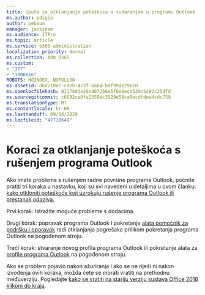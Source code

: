 ```yaml
---
title: Upute za otklanjanje poteškoća s sudaranjem u programu Outlook
ms.author: pdigia
author: pebaum
manager: jackiesm
ms.audience: ITPro
ms.topic: article
ms.service: o365-administration
localization_priority: Normal
ms.collection: Adm_O365
ms.custom:
- "377"
- "1800016"
ROBOTS: NOINDEX, NOFOLLOW
ms.assetid: dbd710ec-cdeb-473f-aab4-bdf99de29610
ms.openlocfilehash: 01179dde29cd07256a5f6e0ece539c5c02c25dfd
ms.sourcegitcommit: c6692ce0fa1358ec3529e59ca0ecdfdea4cdc759
ms.translationtype: MT
ms.contentlocale: hr-HR
ms.lasthandoff: 09/14/2020
ms.locfileid: "47718649"
---
```

# <a name="outlook-crash-troubleshooting-steps"></a>Koraci za otklanjanje poteškoća s rušenjem programa Outlook

Ako imate problema s rušenjem radne površine programa Outlook, počnite pratiti tri koraka u nastavku, koji su svi navedeni u detaljima u ovom članku: [kako otkloniti poteškoće koji uzrokuju rušenje programa Outlook ili prestanak odaziva.](https://docs.microsoft.com/exchange/troubleshoot/outlook-crashes/crash-issues)
  
Prvi korak: Istražite moguće probleme s dodacima.
  
Drugi korak: popravak programa Outlook i pokretanje [alata pomoćnik za podršku i oporavak](https://aka.ms/SaRA-OutlookWontStart) radi otklanjanja pogrešaka prilikom pokretanja programa Outlook na pogođenom stroju.
  
Treći korak: stvaranje novog profila programa Outlook ili pokretanje alata za [profile programa Outlook](https://aka.ms/SaRA-OutlookSetupProfile) na pogođenom stroju.
  
Ako se problem pojavio nakon ažuriranja i ako se ne riješi ni nakon izvođenja ovih koraka, možda ćete se morati vratiti na prethodnu međuverziju. Pogledajte [kako se vratiti na stariju verziju sustava Office 2016 klikom do kraja](https://support.microsoft.com/help/2770432).
  
